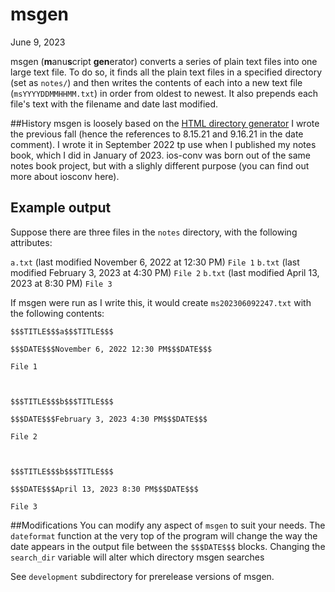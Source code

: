 # msgen
June 9, 2023

msgen (**m**anu**s**cript **gen**erator) converts a series of plain text files into one large text file. To do so, it finds all the plain text files in a specified directory (set as `notes/`) and then writes the contents of each into a new text file (`msYYYYDDMMHHMM.txt`) in order from oldest to newest. It also prepends each file's text with the filename and date last modified. 

##History
msgen is loosely based on the [HTML directory generator](#) I wrote the previous fall (hence the references to 8.15.21 and 9.16.21 in the date comment). I wrote it in September 2022 tp use when I published my notes book, which I did in January of 2023. ios-conv was born out of the same notes book project, but with a slighly different purpose (you can find out more about iosconv here). 
## Example output
Suppose there are three files in the `notes` directory, with the following attributes:

`a.txt` (last modified November 6, 2022 at 12:30 PM)
`File 1`
`b.txt` (last modified February 3, 2023 at 4:30 PM)
`File 2`
`b.txt` (last modified April 13, 2023 at 8:30 PM)
`File 3`

If msgen were run as I write this, it would create `ms202306092247.txt` with the following contents:

```
$$$TITLE$$$a$$$TITLE$$$

$$$DATE$$$November 6, 2022 12:30 PM$$$DATE$$$

File 1



$$$TITLE$$$b$$$TITLE$$$

$$$DATE$$$February 3, 2023 4:30 PM$$$DATE$$$

File 2



$$$TITLE$$$b$$$TITLE$$$

$$$DATE$$$April 13, 2023 8:30 PM$$$DATE$$$

File 3
```
##Modifications
You can modify any aspect of `msgen` to suit your needs. The `dateformat` function at the very top of the program will change the way the date appears in the output file between the `$$$DATE$$$` blocks. Changing the `search_dir` variable will alter which directory msgen searches 

See `development` subdirectory for prerelease versions of msgen.
